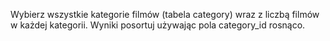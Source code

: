 ﻿Wybierz wszystkie kategorie filmów (tabela category) wraz z liczbą filmów w każdej kategorii. Wyniki posortuj używając pola category_id rosnąco.

